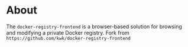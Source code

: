 # About

The `docker-registry-frontend` is a browser-based solution for browsing and modifying a private Docker registry.
Fork from `https://github.com/kwk/docker-registry-frontend`

